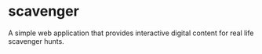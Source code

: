 # scavenger
A simple web application that provides interactive digital content for real life scavenger hunts.
